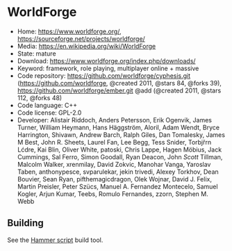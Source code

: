 # WorldForge

- Home: https://www.worldforge.org/, https://sourceforge.net/projects/worldforge/
- Media: https://en.wikipedia.org/wiki/WorldForge
- State: mature
- Download: https://www.worldforge.org/index.php/downloads/
- Keyword: framework, role playing, multiplayer online + massive
- Code repository: https://github.com/worldforge/cyphesis.git (https://github.com/worldforge, @created 2011, @stars 84, @forks 39), https://github.com/worldforge/ember.git @add (@created 2011, @stars 112, @forks 48)
- Code language: C++
- Code license: GPL-2.0
- Developer: Alistair Riddoch, Anders Petersson, Erik Ogenvik, James Turner, William Heymann, Hans Häggström, Aloril, Adam Wendt, Bryce Harrington, Shivawn, Andrew Barch, Ralph Giles, Dan Tomalesky, James M Best, John R. Sheets, Laurel Fan, Lee Begg, Tess Snider, Torbjřrn Lćdre, Kai Blin, Oliver White, patoski, Chris Lappe, Hagen Möbius, Jack Cummings, Sal Ferro, Simon Goodall, Ryan Deacon, John  _Scott_  Tillman, Malcolm Walker, xrenmilay, David Zokvic, Manohar Vanga, Yaroslav Taben, anthonypesce, svparulekar, jekin trivedi, Alexey Torkhov, Dean Bouvier, Sean Ryan, pifthemagicdragon, Olek Wojnar, David J. Felix, Martin Preisler, Peter Szücs, Manuel A. Fernandez Montecelo, Samuel Kogler, Arjun Kumar, Teebs, Romulo Fernandes, zzorn, Stephen M. Webb

## Building

See the [Hammer script](https://github.com/worldforge/hammer) build tool.

